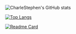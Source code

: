 ![CharleStephen's GitHub stats](https://github-readme-stats.vercel.app/api?username=charlestephen&show_icons=true&theme=tokyonight&show=reviews,discussions_started,discussions_answered,prs_merged,prs_merged_percentage&show_icons=true&bg_color=00000000)

[![Top Langs](https://github-readme-stats.vercel.app/api/top-langs/?username=charlestephen&theme=tokoyonight&bg_color=00000000&langs_count=10)](https://github.com/charlestephen/github-readme-stats)

[![Readme Card](https://github-readme-stats.vercel.app/api/pin/?username=charlestephen&repo=github-readme-stats)](https://github.com/charlestephen/github-readme-stats)
